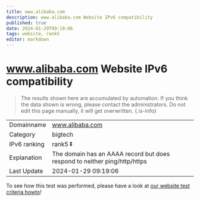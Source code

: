 ```yaml
---
title: www.alibaba.com
description: www.alibaba.com Website IPv6 compatibility
published: true
date: 2024-01-29T09:19:06
tags: website, rank5
editor: markdown
---
```


# www.alibaba.com Website IPv6 compatibility

> The results shown here are accumulated by automation. If you think the data shown is wrong, please contact the administrators. 
> Do not edit this page manually, it will get overwritten.
{.is-info}


|   |   |
| - | - |
| Domainname | www.alibaba.com
| Category | bigtech |
| IPv6 ranking | rank5 :arrow_double_down: |
| Explanation | The domain has an AAAA record but does respond to neither ping/http/https |
| Last Update | 2024-01-29 09:19:06 |

To see how this test was performed, please have a look at [our website test criteria howto](/howto/testcriteria/website)!

